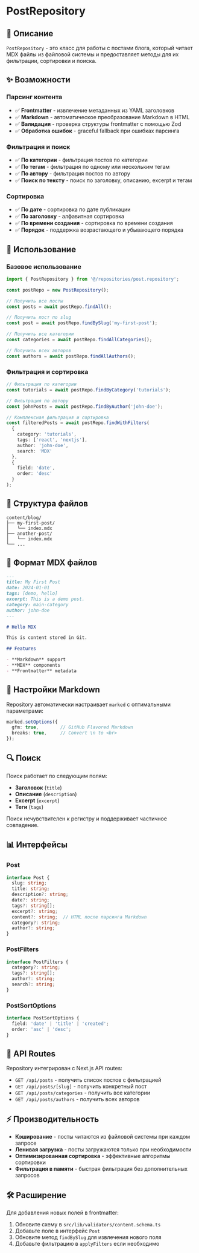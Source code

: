# PostRepository

## 🎯 Описание

`PostRepository` - это класс для работы с постами блога, который читает MDX файлы из файловой системы и предоставляет методы для их фильтрации, сортировки и поиска.

## ✨ Возможности

### **Парсинг контента**
- ✅ **Frontmatter** - извлечение метаданных из YAML заголовков
- ✅ **Markdown** - автоматическое преобразование Markdown в HTML
- ✅ **Валидация** - проверка структуры frontmatter с помощью Zod
- ✅ **Обработка ошибок** - graceful fallback при ошибках парсинга

### **Фильтрация и поиск**
- ✅ **По категории** - фильтрация постов по категории
- ✅ **По тегам** - фильтрация по одному или нескольким тегам
- ✅ **По автору** - фильтрация постов по автору
- ✅ **Поиск по тексту** - поиск по заголовку, описанию, excerpt и тегам

### **Сортировка**
- ✅ **По дате** - сортировка по дате публикации
- ✅ **По заголовку** - алфавитная сортировка
- ✅ **По времени создания** - сортировка по времени создания
- ✅ **Порядок** - поддержка возрастающего и убывающего порядка

## 🔧 Использование

### **Базовое использование**

```typescript
import { PostRepository } from '@/repositories/post.repository';

const postRepo = new PostRepository();

// Получить все посты
const posts = await postRepo.findAll();

// Получить пост по slug
const post = await postRepo.findBySlug('my-first-post');

// Получить все категории
const categories = await postRepo.findAllCategories();

// Получить всех авторов
const authors = await postRepo.findAllAuthors();
```

### **Фильтрация и сортировка**

```typescript
// Фильтрация по категории
const tutorials = await postRepo.findByCategory('tutorials');

// Фильтрация по автору
const johnPosts = await postRepo.findByAuthor('john-doe');

// Комплексная фильтрация и сортировка
const filteredPosts = await postRepo.findWithFilters(
  {
    category: 'tutorials',
    tags: ['react', 'nextjs'],
    author: 'john-doe',
    search: 'MDX'
  },
  {
    field: 'date',
    order: 'desc'
  }
);
```

## 📁 Структура файлов

```
content/blog/
├── my-first-post/
│   └── index.mdx
├── another-post/
│   └── index.mdx
└── ...
```

## 📝 Формат MDX файлов

```markdown
---
title: My First Post
date: 2024-01-01
tags: [demo, hello]
excerpt: This is a demo post.
category: main-category
author: john-doe
---

# Hello MDX

This is content stored in Git.

## Features

- **Markdown** support
- **MDX** components
- **Frontmatter** metadata
```

## 🎨 Настройки Markdown

Repository автоматически настраивает `marked` с оптимальными параметрами:

```typescript
marked.setOptions({
  gfm: true,        // GitHub Flavored Markdown
  breaks: true,     // Convert \n to <br>
});
```

## 🔍 Поиск

Поиск работает по следующим полям:
- **Заголовок** (`title`)
- **Описание** (`description`)
- **Excerpt** (`excerpt`)
- **Теги** (`tags`)

Поиск нечувствителен к регистру и поддерживает частичное совпадение.

## 📊 Интерфейсы

### **Post**
```typescript
interface Post {
  slug: string;
  title: string;
  description?: string;
  date?: string;
  tags?: string[];
  excerpt?: string;
  content?: string;  // HTML после парсинга Markdown
  category?: string;
  author?: string;
}
```

### **PostFilters**
```typescript
interface PostFilters {
  category?: string;
  tags?: string[];
  author?: string;
  search?: string;
}
```

### **PostSortOptions**
```typescript
interface PostSortOptions {
  field: 'date' | 'title' | 'created';
  order: 'asc' | 'desc';
}
```

## 🚀 API Routes

Repository интегрирован с Next.js API routes:

- `GET /api/posts` - получить список постов с фильтрацией
- `GET /api/posts/[slug]` - получить конкретный пост
- `GET /api/posts/categories` - получить все категории
- `GET /api/posts/authors` - получить всех авторов

## ⚡ Производительность

- **Кэширование** - посты читаются из файловой системы при каждом запросе
- **Ленивая загрузка** - посты загружаются только при необходимости
- **Оптимизированная сортировка** - эффективные алгоритмы сортировки
- **Фильтрация в памяти** - быстрая фильтрация без дополнительных запросов

## 🛠️ Расширение

Для добавления новых полей в frontmatter:

1. Обновите схему в `src/lib/validators/content.schema.ts`
2. Добавьте поле в интерфейс `Post`
3. Обновите метод `findBySlug` для извлечения нового поля
4. Добавьте фильтрацию в `applyFilters` если необходимо
